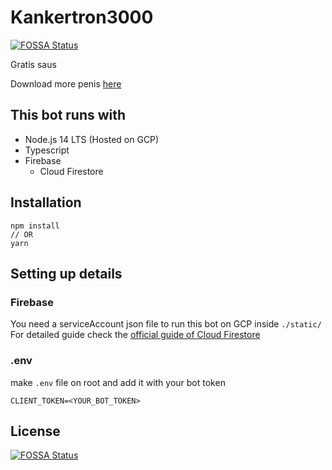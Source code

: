 # Kankertron3000
[![FOSSA Status](https://app.fossa.com/api/projects/git%2Bgithub.com%2FTitancube%2Fkankertron3000.svg?type=shield)](https://app.fossa.com/projects/git%2Bgithub.com%2FTitancube%2Fkankertron3000?ref=badge_shield)


Gratis saus

Download more penis [here](https://penis.download)

## This bot runs with

- Node.js 14 LTS (Hosted on GCP)
- Typescript
- Firebase
  - Cloud Firestore

## Installation

```node
npm install
// OR
yarn
```

## Setting up details

### Firebase

You need a serviceAccount json file to run this bot on GCP inside `./static/`
For detailed guide check the [official guide of Cloud Firestore](https://firebase.google.com/docs/firestore/quickstart)

### .env

make `.env` file on root and add it with your bot token

```env
CLIENT_TOKEN=<YOUR_BOT_TOKEN>
```

## License
[![FOSSA Status](https://app.fossa.com/api/projects/git%2Bgithub.com%2FTitancube%2Fkankertron3000.svg?type=large)](https://app.fossa.com/projects/git%2Bgithub.com%2FTitancube%2Fkankertron3000?ref=badge_large)

